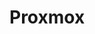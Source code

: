 <!-- generated by markdown-notes-tree -->

# Proxmox

<!-- optional markdown-notes-tree directory description starts here -->

<!-- optional markdown-notes-tree directory description ends here -->


